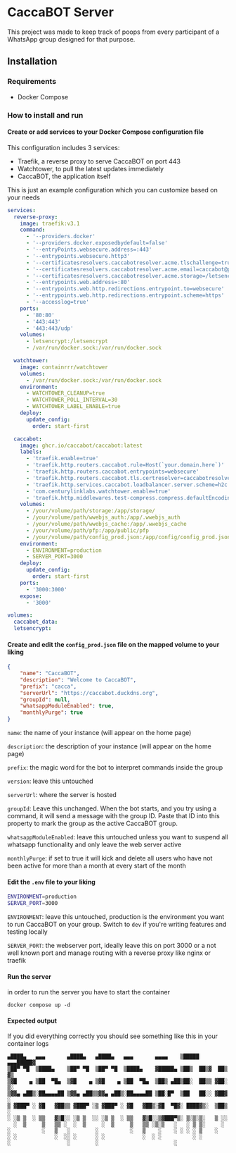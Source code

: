 # CaccaBOT Server

This project was made to keep track of poops from every participant of a WhatsApp group designed for that purpose.

## Installation

### Requirements

- Docker Compose

### How to install and run

#### Create or add services to your Docker Compose configuration file

This configuration includes 3 services:
- Traefik, a reverse proxy to serve CaccaBOT on port 443
- Watchtower, to pull the latest updates immediately
- CaccaBOT, the application itself

This is just an example configuration which you can customize based on your needs

```yml
services:
  reverse-proxy:
    image: traefik:v3.1
    command:
      - '--providers.docker'
      - '--providers.docker.exposedbydefault=false'
      - '--entryPoints.websecure.address=:443'
      - '--entrypoints.websecure.http3'
      - '--certificatesresolvers.caccabotresolver.acme.tlschallenge=true'
      - '--certificatesresolvers.caccabotresolver.acme.email=caccabot@proton.me'
      - '--certificatesresolvers.caccabotresolver.acme.storage=/letsencrypt/acme.json'
      - '--entrypoints.web.address=:80'
      - '--entrypoints.web.http.redirections.entrypoint.to=websecure'
      - '--entrypoints.web.http.redirections.entrypoint.scheme=https'
      - '--accesslog=true'
    ports:
      - '80:80'
      - '443:443'
      - '443:443/udp'
    volumes:
      - letsencrypt:/letsencrypt
      - /var/run/docker.sock:/var/run/docker.sock

  watchtower:
    image: containrrr/watchtower
    volumes:
      - /var/run/docker.sock:/var/run/docker.sock
    environment:
      - WATCHTOWER_CLEANUP=true
      - WATCHTOWER_POLL_INTERVAL=30
      - WATCHTOWER_LABEL_ENABLE=true
    deploy:
      update_config:
        order: start-first

  caccabot:
    image: ghcr.io/caccabot/caccabot:latest
    labels:
      - 'traefik.enable=true'
      - 'traefik.http.routers.caccabot.rule=Host(`your.domain.here`)'
      - 'traefik.http.routers.caccabot.entrypoints=websecure'
      - 'traefik.http.routers.caccabot.tls.certresolver=caccabotresolver'
      - 'traefik.http.services.caccabot.loadbalancer.server.scheme=h2c'
      - 'com.centurylinklabs.watchtower.enable=true'
      - 'traefik.http.middlewares.test-compress.compress.defaultEncoding=zstd'
    volumes:
      - /your/volume/path/storage:/app/storage/
      - /your/volume/path/wwebjs_auth:/app/.wwebjs_auth
      - /your/volume/path/wwebjs_cache:/app/.wwebjs_cache
      - /your/volume/path/pfp:/app/public/pfp
      - /your/volume/path/config_prod.json:/app/config/config_prod.json
    environment:
      - ENVIRONMENT=production
      - SERVER_PORT=3000
    deploy:
      update_config:
        order: start-first
    ports:
      - '3000:3000'
    expose:
      - '3000'

volumes:
  caccabot_data:
  letsencrypt:
```

#### Create and edit the `config_prod.json` file on the mapped volume to your liking

```json
{
	"name": "CaccaBOT",
	"description": "Welcome to CaccaBOT",
	"prefix": "cacca",
	"serverUrl": "https://caccabot.duckdns.org",
	"groupId": null,
	"whatsappModuleEnabled": true,
	"monthlyPurge": true
}
```

`name`: the name of your instance (will appear on the home page)

`description`: the description of your instance (will appear on the home page)

`prefix`: the magic word for the bot to interpret commands inside the group

`version`: leave this untouched

`serverUrl`: where the server is hosted

`groupId`: Leave this unchanged. When the bot starts, and you try using a command, it will send a message with the group ID. Paste that ID into this property to mark the group as the active CaccaBOT group.

`whatsappModuleEnabled`: leave this untouched unless you want to suspend all whatsapp functionality and only leave the web server active

`monthlyPurge`: if set to true it will kick and delete all users who have not been active for more than a month at every start of the month

#### Edit the `.env` file to your liking

```bash
ENVIRONMENT=production
SERVER_PORT=3000
```

`ENVIRONMENT`: leave this untouched, production is the environment you want to run CaccaBOT on your group. Switch to `dev` if you're writing features and testing locally

`SERVER_PORT`: the webserver port, ideally leave this on port 3000 or a not well known port and manage routing with a reverse proxy like nginx or traefik

#### Run the server

in order to run the server you have to start the container

```
docker compose up -d
```

#### Expected output

If you did everything correctly you should see something like this in your container logs

```
▄████▄   ▄▄▄       ▄████▄   ▄████▄   ▄▄▄       ▄▄▄▄    ▒█████  ▄▄▄█████▓
▒██▀ ▀█  ▒████▄    ▒██▀ ▀█  ▒██▀ ▀█  ▒████▄    ▓█████▄ ▒██▒  ██▒▓  ██▒ ▓▒
▒▓█    ▄ ▒██  ▀█▄  ▒▓█    ▄ ▒▓█    ▄ ▒██  ▀█▄  ▒██▒ ▄██▒██░  ██▒▒ ▓██░ ▒░
▒▓▓▄ ▄██▒░██▄▄▄▄██ ▒▓▓▄ ▄██▒▒▓▓▄ ▄██▒░██▄▄▄▄██ ▒██░█▀  ▒██   ██░░ ▓██▓ ░
▒ ▓███▀ ░ ▓█   ▓██▒▒ ▓███▀ ░▒ ▓███▀ ░ ▓█   ▓██▒░▓█  ▀█▓░ ████▓▒░  ▒██▒ ░
░ ░▒ ▒  ░ ▒▒   ▓▒█░░ ░▒ ▒  ░░ ░▒ ▒  ░ ▒▒   ▓▒█░░▒▓███▀▒░ ▒░▒░▒░   ▒ ░░
  ░  ▒     ▒   ▒▒ ░  ░  ▒     ░  ▒     ▒   ▒▒ ░▒░▒   ░   ░ ▒ ▒░     ░
░          ░   ▒   ░        ░          ░   ▒    ░    ░ ░ ░ ░ ▒    ░
░ ░            ░  ░░ ░      ░ ░            ░  ░ ░          ░ ░
░                  ░        ░                        ░
```
